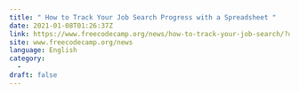 ```yaml
---
title: " How to Track Your Job Search Progress with a Spreadsheet "
date: 2021-01-08T01:26:37Z
link: https://www.freecodecamp.org/news/how-to-track-your-job-search/?utm_medium=RSS&utm_source=news.12bit.vn
site: www.freecodecamp.org/news
language: English
category:
  -   
draft: false
---
```

